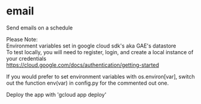 # email
Send emails on a schedule  
  
Please Note:  
Environment variables set in google cloud sdk's aka GAE's datastore  
To test locally, you will need to register, login, and create a local instance of your credentials  
https://cloud.google.com/docs/authentication/getting-started  

If you would prefer to set environment variables with os.environ[var], switch out the function env(var) in config.py for the commented out one.

Deploy the app with 'gcloud app deploy' 